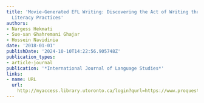 ```yaml
---
title: 'Movie-Generated EFL Writing: Discovering the Act of Writing through Visual
  Literacy Practices'
authors:
- Nargess Hekmati
- Sue-san Ghahremani Ghajar
- Hossein Navidinia
date: '2018-01-01'
publishDate: '2024-10-10T14:22:56.905748Z'
publication_types:
- article-journal
publication: '*International Journal of Language Studies*'
links:
- name: URL
  url: 
    http://myaccess.library.utoronto.ca/login?qurl=https://www.proquest.com/docview/2034281379?accountid=14771&bdid=38382&_bd=JtYjW9JE7fAqHnU2CQlAu5O9hfQ%3D
---
```

